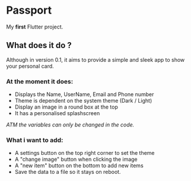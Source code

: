 # Passport

My **first** Flutter project.

## What does it do ?
Although in version 0.1, it aims to provide a simple and sleek app to show your personal card.
### At the moment it does:
* Displays the Name, UserName, Email and Phone number
* Theme is dependent on the system theme (Dark / Light)
* Display an image in a round box at the top
* It has a personalised splashscreen

*ATM the variables can only be changed in the code.*

### **What i want to add:**
* A settings button on the top right corner to set the theme
* A "change image" button when clicking the image
* A "new item" button on the bottom to add new items
* Save the data to a file so it stays on reboot.

